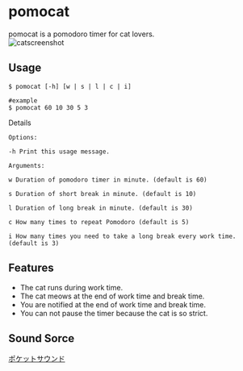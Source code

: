 # pomocat
pomocat is a pomodoro timer for cat lovers.   
![catscreenshot](https://user-images.githubusercontent.com/52068717/117041361-d43c4380-ad45-11eb-8fc0-325e5ef0e4e9.png)


## Usage

```
$ pomocat [-h] [w | s | l | c | i]    
   
#example   
$ pomocat 60 10 30 5 3   
``` 

Details

```
Options:   

-h Print this usage message.   

Arguments:   

w Duration of pomodoro timer in minute. (default is 60)   

s Duration of short break in minute. (default is 10)

l Duration of long break in minute. (default is 30)

c How many times to repeat Pomodoro (default is 5)

i How many times you need to take a long break every work time. (default is 3)
```

## Features
- The cat runs during work time.
- The cat meows at the end of work time and break time.
- You are notified at the end of work time and break time.
- You can not pause the timer because the cat is so strict.

## Sound Sorce
[ポケットサウンド](https://pocket-se.info/)
